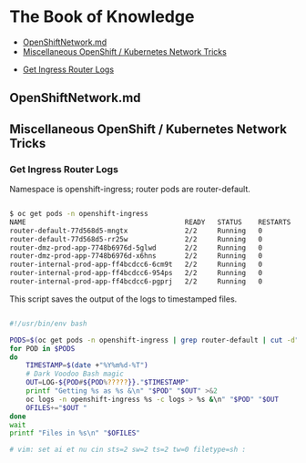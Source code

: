 # The Book of Knowledge

<!-- TOC start -->

- [OpenShiftNetwork.md](#openshiftnetworkmd)
- [Miscellaneous OpenShift / Kubernetes Network Tricks](#miscellaneous-openshift-kubernetes-network-tricks)
* [Get Ingress Router Logs](#get-ingress-router-logs)

<!-- TOC end -->
<!-- TOC --><a name="openshiftnetworkmd"></a>

## OpenShiftNetwork.md

<!-- TOC --><a name="miscellaneous-openshift-kubernetes-network-tricks"></a>

## Miscellaneous OpenShift / Kubernetes Network Tricks

<!-- TOC --><a name="get-ingress-router-logs"></a>

### Get Ingress Router Logs

Namespace is openshift-ingress; router pods are router-default.

``` bash

$ oc get pods -n openshift-ingress
NAME                                       READY   STATUS    RESTARTS   AGE
router-default-77d568d5-mngtx              2/2     Running   0          116d
router-default-77d568d5-rr25w              2/2     Running   0          116d
router-dmz-prod-app-7748b6976d-5glwd       2/2     Running   0          116d
router-dmz-prod-app-7748b6976d-x6hns       2/2     Running   0          116d
router-internal-prod-app-ff4bcdcc6-6cm9t   2/2     Running   0          116d
router-internal-prod-app-ff4bcdcc6-954ps   2/2     Running   0          116d
router-internal-prod-app-ff4bcdcc6-pgprj   2/2     Running   0          116d

```

This script saves the output of the logs to timestamped files.

``` bash

#!/usr/bin/env bash

PODS=$(oc get pods -n openshift-ingress | grep router-default | cut -d" " -f1)
for POD in $PODS
do
    TIMESTAMP=$(date +"%Y%m%d-%T")
    # Dark Voodoo Bash magic
    OUT=LOG-${POD#${POD%?????}}."$TIMESTAMP"
    printf "Getting %s as %s &\n" "$POD" "$OUT" >&2
    oc logs -n openshift-ingress %s -c logs > %s &\n" "$POD" "$OUT
    OFILES+="$OUT "
done
wait
printf "Files in %s\n" "$OFILES"

# vim: set ai et nu cin sts=2 sw=2 ts=2 tw=0 filetype=sh :

```

<!-- vim: set ai et nu cin sts=2 sw=2 ts=2 tw=100 filetype=markdown :-->
[//]: # ( vim: set ai et nu sts=2 sw=2 ts=2 tw=78 filetype=markdown :)
